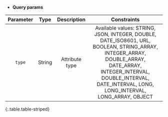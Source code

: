 * **Query params**

|Parameter|Type|Description|Constraints|
|:-------:|:--:|:---------:|:---------:|
| `type` |String|Attribute type|Available values: STRING, JSON, INTEGER, DOUBLE, DATE_ISO8601, URL, BOOLEAN, STRING_ARRAY, INTEGER_ARRAY, DOUBLE_ARRAY, DATE_ARRAY, INTEGER_INTERVAL, DOUBLE_INTERVAL, DATE_INTERVAL, LONG, LONG_INTERVAL, LONG_ARRAY, OBJECT|
{:.table.table-striped}
